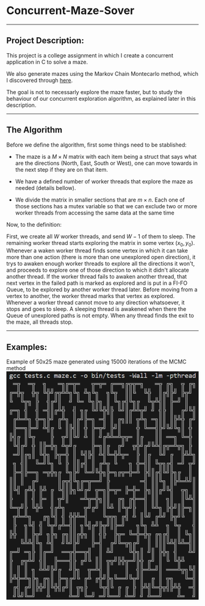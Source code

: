 # Concurrent-Maze-Sover
___
## Project Description:

This project is a college assignment in which I create a concurrent application in C to solve a maze.

We also generate mazes using the Markov Chain Montecarlo method, which I discovered through [here](https://www.youtube.com/watch?v=zbXKcDVV4G0).

The goal is not to necessarly explore the maze faster, but to study the behaviour of our concurrent exploration algorithm, as explained later in this description.
___
## The Algorithm

Before we define the algorithm, first some things need to be stablished:
* The maze is a $M \times N$ matrix with each item being a struct that says what are the directions (North, East, South or West), one can move towards in the next step if they are on that item.

* We have a defined number of worker threads that explore the maze as needed (details bellow).

* We divide the matrix in smaller sections that are $m \times n$. Each one of those sections has a mutex variable so that we can exclude two or more worker threads from accessing the same data at the same time 

Now, to the definition:

First, we create all $W$ worker threads, and send $W-1$ of them to sleep. The remaining worker thread starts exploring the matrix in some vertex $(x_0,y_0)$. Whenever a waken worker thread finds some vertex in which it can take more than one action (there is more than one unexplored open direction), it trys to awaken enough worker threads to explore all the directions it won't, and proceeds to explore one of those direction to which it didn't allocate another thread. If the worker thread fails to awaken another thread, that next vertex in the failed path is marked as explored and is put in a FI-FO Queue, to be explored by another worker thread later. Before moving from a vertex to another, the worker thread marks that vertex as explored. Whenever a worker thread cannot move to any direction whatsoever, it stops and goes to sleep. A sleeping thread is awakened when there the Queue of unexplored paths is not empty. When any thread finds the exit to the maze, all threads stop.

___
## Examples:
Example of 50x25 maze generated using 15000 iterations of the MCMC method
![maze exemple 1](imgs/maze-1.png)